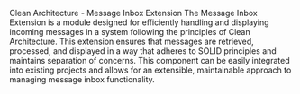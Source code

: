 Clean Architecture - Message Inbox Extension
The Message Inbox Extension is a module designed for efficiently handling and displaying incoming messages in a system following the principles of Clean Architecture. This extension ensures that messages are retrieved, processed, and displayed in a way that adheres to SOLID principles and maintains separation of concerns.
This component can be easily integrated into existing projects and allows for an extensible, maintainable approach to managing message inbox functionality.